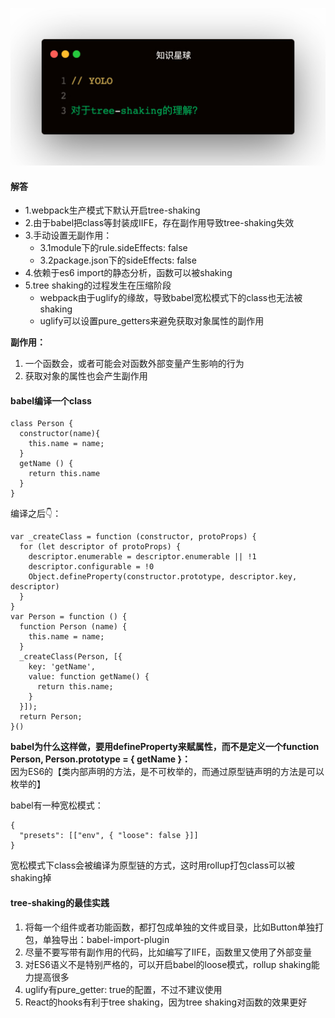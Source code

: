 
![](1.jpeg)

#### 解答
- 1.webpack生产模式下默认开启tree-shaking
- 2.由于babel把class等封装成IIFE，存在副作用导致tree-shaking失效
- 3.手动设置无副作用：
  - 3.1module下的rule.sideEffects: false
  - 3.2package.json下的sideEffects: false
- 4.依赖于es6 import的静态分析，函数可以被shaking   
- 5.tree shaking的过程发生在压缩阶段
  - webpack由于uglify的缘故，导致babel宽松模式下的class也无法被shaking
  - uglify可以设置pure_getters来避免获取对象属性的副作用

**副作用：**   
1. 一个函数会，或者可能会对函数外部变量产生影响的行为   
2. 获取对象的属性也会产生副作用

#### babel编译一个class
```
class Person {
  constructor(name){
    this.name = name;
  }
  getName () {
    return this.name
  }
}
```   

编译之后👇：
```
var _createClass = function (constructor, protoProps) {
  for (let descriptor of protoProps) {
    descriptor.enumerable = descriptor.enumerable || !1
    descriptor.configurable = !0
    Object.defineProperty(constructor.prototype, descriptor.key, descriptor)
  }
}
var Person = function () {
  function Person (name) {
    this.name = name;
  }
  _createClass(Person, [{
    key: 'getName',
    value: function getName() {
      return this.name;
    }
  }]);
  return Person;
}()
```   

**babel为什么这样做，要用defineProperty来赋属性，而不是定义一个function Person, Person.prototype = { getName }：**   
因为ES6的【类内部声明的方法，是不可枚举的，而通过原型链声明的方法是可以枚举的】   

babel有一种宽松模式：
```
{
  "presets": [["env", { "loose": false }]]
}
```   

宽松模式下class会被编译为原型链的方式，这时用rollup打包class可以被shaking掉


#### tree-shaking的最佳实践
1. 将每一个组件或者功能函数，都打包成单独的文件或目录，比如Button单独打包，单独导出：babel-import-plugin
2. 尽量不要写带有副作用的代码，比如编写了IIFE，函数里又使用了外部变量
3. 对ES6语义不是特别严格的，可以开启babel的loose模式，rollup shaking能力提高很多
4. uglify有pure_getter: true的配置，不过不建议使用
5. React的hooks有利于tree shaking，因为tree shaking对函数的效果更好